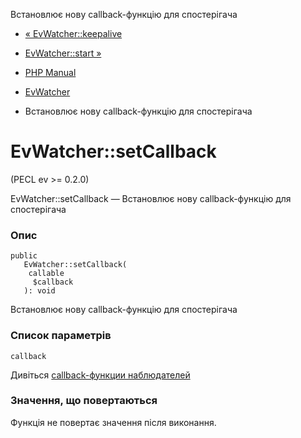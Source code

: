 Встановлює нову callback-функцію для спостерігача

-   [« EvWatcher::keepalive](evwatcher.keepalive.html)
    
-   [EvWatcher::start »](evwatcher.start.html)
    
-   [PHP Manual](index.html)
    
-   [EvWatcher](class.evwatcher.html)
    
-   Встановлює нову callback-функцію для спостерігача
    

# EvWatcher::setCallback

(PECL ev >= 0.2.0)

EvWatcher::setCallback — Встановлює нову callback-функцію для спостерігача

### Опис

```methodsynopsis
public
   EvWatcher::setCallback(
    callable
     $callback
   ): void
```

Встановлює нову callback-функцію для спостерігача

### Список параметрів

`callback`

Дивіться [callback-функции наблюдателей](ev.watcher-callbacks.html)

### Значення, що повертаються

Функція не повертає значення після виконання.